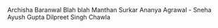 
Archisha Baranwal
Blah blah
Manthan Surkar
Ananya Agrawal - Sneha
Ayush Gupta
Dilpreet Singh Chawla

